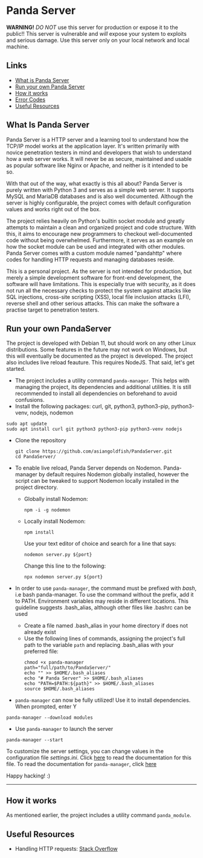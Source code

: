 # **Panda Server**

**WARNING!** *DO NOT* use this server for production or expose it to the public!! This server is vulnerable and *will* expose your system to exploits and serious damage. Use this server only on your local network and local machine.

## **Links**
- [What is Panda Server](#what-is-panda-server)
- [Run your own Panda Server](#run-your-own-pandaserver)
- [How it works](#how-it-works)
- [Error Codes](/docs/errors.md)
- [Useful Resources](#useful-resources)

## What Is Panda Server
Panda Server is a HTTP server and a learning tool to understand how the TCP/IP model works at the application layer. It's written primarily with novice penetration testers in mind and developers that wish to understand how a web server works. It will never be as secure, maintained and usable as popular software like Nginx or Apache, and neither is it intended to be so.

With that out of the way, what exactly is this all about? Panda Server is purely written with Python 3 and serves as a simple web server. It supports MySQL and MariaDB databases and is also well documented. Although the server is highly configurable, the project comes with default configuration values and works right out of the box.

The project relies heavily on Python's builtin socket module and greatly attempts to maintain a clean and organized project and code structure. With this, it aims to encourage new programmers to checkout well-documented code without being overwhelmed. Furthermore, it serves as an example on how the socket module can be used and integrated with other modules. Panda Server comes with a custom module named "pandahttp" where codes for handling HTTP requests and managing databases reside.

This is a personal project. As the server is not intended for production, but merely a simple development software for front-end development, the software will have limitations. This is especially true with security, as it does not run all the necessary checks to protect the system against attacks like SQL injections, cross-site scripting (XSS), local file inclusion attacks (LFI), reverse shell and other serious attacks. This can make the software a practise target to penetration testers.

## Run your own PandaServer
The project is developed with Debian 11, but should work on any other Linux distributions. Some features in the future may not work on Windows, but this will eventually be documented as the project is developed. The project also includes live reload feauture. This requires NodeJS. That said, let's get started.

- The project includes a utility command `panda-manager`. This helps with managing the project, its dependencies and additional utilities. It is still recommended to install all dependencies on beforehand to avoid confusions.
- Install the following packages: curl, git, python3, python3-pip, python3-venv, nodejs, nodemon
```
sudo apt update
sudo apt install curl git python3 python3-pip python3-venv nodejs
```
- Clone the repository
    ```
    git clone https://github.com/asiangoldfish/PandaServer.git
    cd PandaServer/
    ```
- To enable live reload, Panda Server depends on Nodemon. Panda-manager by default requires Nodemon globally installed, however the script can be tweaked to support Nodemon locally installed in the project directory.

    - Globally install Nodemon:
        ```
        npm -i -g nodemon
        ```

    - Locally install Nodemon:
        ```
        npm install
        ```
        Use your text editor of choice and search for a line that says: 
        ```
        nodemon server.py ${port}
        ```
        Change this line to the following:
        ```
        npx nodemon server.py ${port}
        ```
- In order to use `panda-manager`, the command must be prefixed with *bash*, i.e bash panda-manager. To use the command without the prefix, add it to PATH. Environment variables may reside in different locations. This guideline suggests .bash_alias, although other files like .bashrc can be used
    - Create a file named .bash_alias in your home directory if does not already exist
    - Use the following lines of commands, assigning the project's full path to the variable `path` and replacing .bash_alias with your preferred file:
        ```
        chmod +x panda-manager
        path="full/path/to/PandaServer/"
        echo "" >> $HOME/.bash_aliases
        echo "# Panda Server" >> $HOME/.bash_aliases
        echo "PATH=$PATH:${path}" >> $HOME/.bash_aliases
        source $HOME/.bash_aliases
        ```
- `panda-manager` can now be fully utilized! Use it to install dependencies. When prompted, enter Y
```
panda-manager --download modules
```
- Use `panda-manager` to launch the server
```
panda-manager --start
```
To customize the server settings, you can change values in the configuration file *settings.ini*. Click [here](./docs/config.md) to read the documentation for this file.
To read the documentation for `panda-manager`, click [here](./docs/panda_manager.md)

Happy hacking! :)

---

## How it works

As mentioned earlier, the project includes a utility command `panda_module`. 

## Useful Resources
- Handling HTTP requests: [Stack Overflow](https://stackoverflow.com/questions/41386086/handling-client-requests-in-http-server)